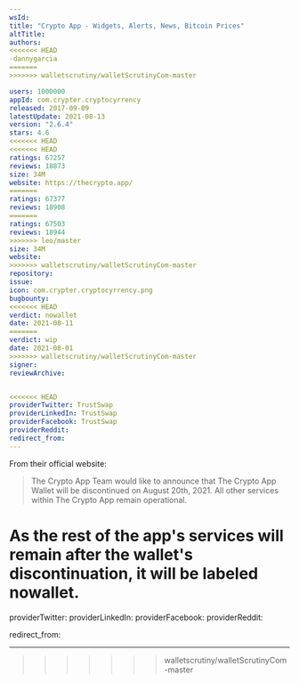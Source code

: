```yaml
---
wsId: 
title: "Crypto App - Widgets, Alerts, News, Bitcoin Prices"
altTitle: 
authors:
<<<<<<< HEAD
-dannygarcia
=======
>>>>>>> walletscrutiny/walletScrutinyCom-master

users: 1000000
appId: com.crypter.cryptocyrrency
released: 2017-09-09
latestUpdate: 2021-08-13
version: "2.6.4"
stars: 4.6
<<<<<<< HEAD
<<<<<<< HEAD
ratings: 67257
reviews: 18873
size: 34M
website: https://thecrypto.app/
=======
ratings: 67377
reviews: 18908
=======
ratings: 67503
reviews: 18944
>>>>>>> leo/master
size: 34M
website: 
>>>>>>> walletscrutiny/walletScrutinyCom-master
repository: 
issue: 
icon: com.crypter.cryptocyrrency.png
bugbounty: 
<<<<<<< HEAD
verdict: nowallet
date: 2021-08-11
=======
verdict: wip
date: 2021-08-01
>>>>>>> walletscrutiny/walletScrutinyCom-master
signer: 
reviewArchive:


<<<<<<< HEAD
providerTwitter: TrustSwap
providerLinkedIn: TrustSwap
providerFacebook: TrustSwap
providerReddit: 
redirect_from:
---
```


From their official website: 

>The Crypto App Team would like to announce that The Crypto App Wallet will be discontinued on August 20th, 2021. All other services within The Crypto App remain operational.

As the rest of the app's services will remain after the wallet's discontinuation, it will be labeled nowallet.
=======
providerTwitter: 
providerLinkedIn: 
providerFacebook: 
providerReddit: 

redirect_from:

---

>>>>>>> walletscrutiny/walletScrutinyCom-master

